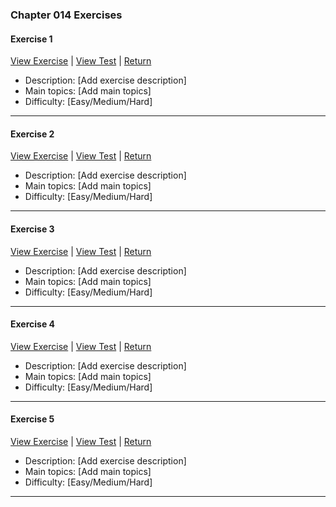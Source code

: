 ﻿### Chapter 014 Exercises

#### Exercise 1

[View Exercise](Chapter014Exercise1.java) | [View Test](../../../test/java/Chapter014/Chapter014Exercise1Test.java) | [Return](../../../../README.md)

- Description: [Add exercise description]
- Main topics: [Add main topics]
- Difficulty: [Easy/Medium/Hard]

---
#### Exercise 2

[View Exercise](Chapter014Exercise2.java) | [View Test](../../../test/java/Chapter014/Chapter014Exercise2Test.java) | [Return](../../../../README.md)

- Description: [Add exercise description]
- Main topics: [Add main topics]
- Difficulty: [Easy/Medium/Hard]

---
#### Exercise 3

[View Exercise](Chapter014Exercise3.java) | [View Test](../../../test/java/Chapter014/Chapter014Exercise3Test.java) | [Return](../../../../README.md)

- Description: [Add exercise description]
- Main topics: [Add main topics]
- Difficulty: [Easy/Medium/Hard]

---
#### Exercise 4

[View Exercise](Chapter014Exercise4.java) | [View Test](../../../test/java/Chapter014/Chapter014Exercise4Test.java) | [Return](../../../../README.md)

- Description: [Add exercise description]
- Main topics: [Add main topics]
- Difficulty: [Easy/Medium/Hard]

---
#### Exercise 5

[View Exercise](Chapter014Exercise5.java) | [View Test](../../../test/java/Chapter014/Chapter014Exercise5Test.java) | [Return](../../../../README.md)

- Description: [Add exercise description]
- Main topics: [Add main topics]
- Difficulty: [Easy/Medium/Hard]

---
